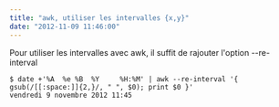 ```yaml
---
title: "awk, utiliser les intervalles {x,y}"
date: "2012-11-09 11:46:00"
---
```

Pour utiliser les intervalles avec awk, il suffit de rajouter l'option --re-interval


```
$ date +'%A  %e %B  %Y     %H:%M' | awk --re-interval '{ gsub(/[[:space:]]{2,}/, " ", $0); print $0 }'
vendredi 9 novembre 2012 11:45
```

<div style="height: 0; overflow: hidden;">awk re regex intervalle { }</div>
